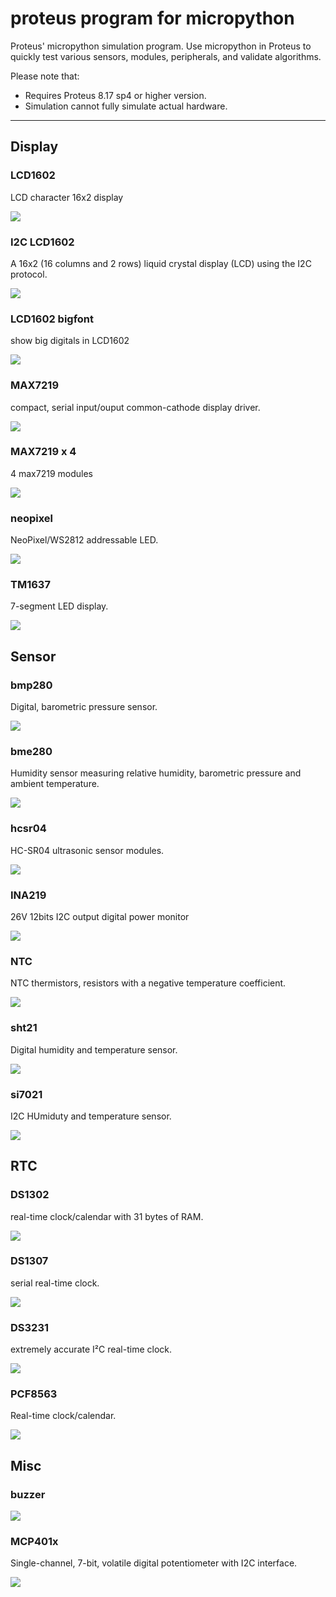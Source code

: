# proteus program for micropython

Proteus' micropython simulation program. Use micropython in Proteus to quickly test various sensors, modules, peripherals, and validate algorithms.

Please note that:
- Requires Proteus 8.17 sp4 or higher version.
- Simulation cannot fully simulate actual hardware.

---


## Display

### LCD1602

LCD character 16x2 display

![](lcd1602.gif)


### I2C LCD1602

A 16x2 (16 columns and 2 rows) liquid crystal display (LCD) using the I2C protocol.

![](i2c_lcd1620.gif)


### LCD1602 bigfont

show big digitals in LCD1602

![](lcd1602_bigdigit.gif)


### MAX7219

compact, serial input/ouput common-cathode display driver.

![](max7219.gif)


### MAX7219 x 4

4 max7219 modules

![](max7219x4.gif)



### neopixel

NeoPixel/WS2812 addressable LED.

![](neopixel.gif)


### TM1637

7-segment LED display.

![](tm1637.gif)



## Sensor

### bmp280

Digital, barometric pressure sensor.

![](bmp280.gif)


### bme280

Humidity sensor measuring relative humidity, barometric pressure and ambient temperature.

![](bme280.gif)


### hcsr04

HC-SR04 ultrasonic sensor modules.

![](hcsr04.gif)


### INA219

26V 12bits I2C output digital power monitor

![](ina219.gif)


### NTC

NTC thermistors, resistors with a negative temperature coefficient.

![](ntc.gif)


### sht21

Digital humidity and temperature sensor.

![](sht21.gif)


### si7021

I2C HUmiduty and temperature sensor.

![](si7021.gif)



## RTC

### DS1302

real-time clock/calendar with 31 bytes of RAM.

![](ds1302.gif)


### DS1307

serial real-time clock.

![](ds1307.gif)


### DS3231

extremely accurate I²C real-time clock.

![](ds3231.gif)


### PCF8563

Real-time clock/calendar.

![](pcf8563.gif)



## Misc

### buzzer

![](buzzer.jpg)


### MCP401x

Single-channel, 7-bit, volatile digital potentiometer with I2C interface.

![](mcp401x.gif)

